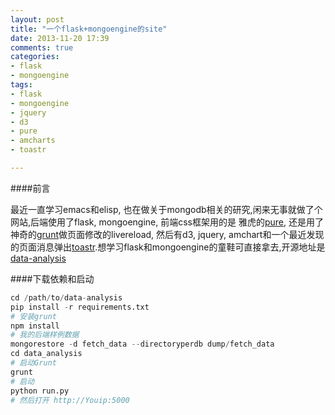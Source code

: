 ```yaml
---
layout: post
title: "一个flask+mongoengine的site"
date: 2013-11-20 17:39
comments: true
categories:
- flask
- mongoengine
tags:
- flask
- mongoengine
- jquery
- d3
- pure
- amcharts
- toastr

---
```


####前言

最近一直学习emacs和elisp, 也在做关于mongodb相关的研究,闲来无事就做了个网站,后端使用了flask, mongoengine, 前端css框架用的是
雅虎的[pure](https://github.com/yui/pure), 还是用了神奇的[grunt](https://github.com/gruntjs/grunt)做页面修改的livereload, 然后有d3,
jquery, amchart和一个最近发现的页面消息弹出[toastr](https://github.com/CodeSeven/toastr).想学习flask和mongoengine的童鞋可直接拿去,开源地址是
[data-analysis](https://github.com/dongweiming/data-analysis)

####下载依赖和启动

```python
cd /path/to/data-analysis
pip install -r requirements.txt
# 安装grunt
npm install
# 我的后端样例数据
mongorestore -d fetch_data --directoryperdb dump/fetch_data
cd data_analysis
# 启动Grunt
grunt
# 启动
python run.py
# 然后打开 http://Youip:5000
```
